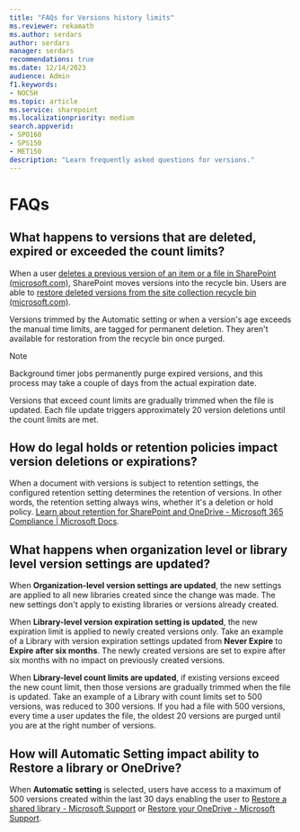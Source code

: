 ```yaml
---
title: "FAQs for Versions history limits"
ms.reviewer: rekamath
ms.author: serdars
author: serdars
manager: serdars
recommendations: true
ms.date: 12/14/2023
audience: Admin
f1.keywords:
- NOCSH
ms.topic: article
ms.service: sharepoint
ms.localizationpriority: medium
search.appverid:
- SPO160
- SPS150
- MET150
description: "Learn frequently asked questions for versions."
---
```


# FAQs 

## What happens to versions that are deleted, expired or exceeded the count limits?

When a user [deletes a previous version of an item or a file in SharePoint (microsoft.com)](https://support.microsoft.com/en-us/office/delete-a-previous-version-of-an-item-or-file-in-sharepoint-45edfb0d-8b43-4f07-ac6a-ab4ac169d5aa#__bkmkrecycle), SharePoint moves versions into the recycle bin. Users are able to [restore deleted versions from the site collection recycle bin (microsoft.com)](https://support.microsoft.com/en-us/office/restore-deleted-items-from-the-site-collection-recycle-bin-5fa924ee-16d7-487b-9a0a-021b9062d14b).

Versions trimmed by the Automatic setting or when a version's age exceeds the manual time limits, are tagged for permanent deletion. They aren't available for restoration from the recycle bin once purged.  

> [!NOTE]
> Background timer jobs permanently purge expired versions, and this process may take a couple of days from the actual expiration date.  

Versions that exceed count limits are gradually trimmed when the file is updated. Each file update triggers approximately 20 version deletions until the count limits are met.  

## How do legal holds or retention policies impact version deletions or expirations?

When a document with versions is subject to retention settings, the configured retention setting determines the retention of versions. In other words, the retention setting always wins, whether it's a deletion or hold policy. [Learn about retention for SharePoint and OneDrive - Microsoft 365 Compliance | Microsoft Docs](/microsoft-365/compliance/retention-policies-sharepoint?view=o365-worldwide#how-retention-works-with-document-versions&preserve-view=true).

## What happens when organization level or library level version settings are updated?

When **Organization-level version settings are updated**, the new settings are applied to all new libraries created since the change was made. The new settings don't apply to existing libraries or versions already created.

When **Library-level version expiration setting is updated**, the new expiration limit is applied to newly created versions only. Take an example of a Library with version expiration settings updated from **Never Expire** to **Expire after six months**. The newly created versions are set to expire after six months with no impact on previously created versions.  

When **Library-level count limits are updated**, if existing versions exceed the new count limit, then those versions are gradually trimmed when the file is updated. Take an example of a Library with count limits set to 500 versions, was reduced to 300 versions. If you had a file with 500 versions, every time a user updates the file, the oldest 20 versions are purged until you are at the right number of versions.

## How will Automatic Setting impact ability to Restore a library or OneDrive?

When **Automatic setting** is selected, users have access to a maximum of 500 versions created within the last 30 days enabling the user to [Restore a shared library - Microsoft Support](https://support.microsoft.com/en-us/office/restore-a-shared-library-317791c3-8bd0-4dfd-8254-3ca90883d39a) or [Restore your OneDrive - Microsoft Support](https://support.microsoft.com/en-us/office/restore-your-onedrive-fa231298-759d-41cf-bcd0-25ac53eb8a15).
